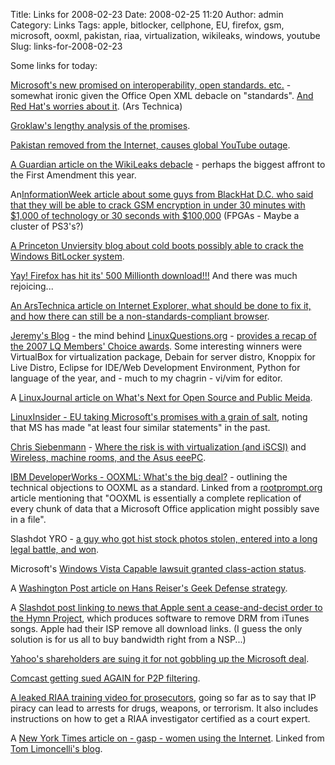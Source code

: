 Title: Links for 2008-02-23
Date: 2008-02-25 11:20
Author: admin
Category: Links
Tags: apple, bitlocker, cellphone, EU, firefox, gsm, microsoft, ooxml, pakistan, riaa, virtualization, wikileaks, windows, youtube
Slug: links-for-2008-02-23

Some links for today:

[Microsoft's new promised on interoperability, open standards. etc.][] -
somewhat ironic given the Office Open XML debacle on "standards". [And
Red Hat's worries about it][]. (Ars Technica)

[Groklaw's lengthy analysis of the promises][].

[Pakistan removed from the Internet, causes global YouTube outage][].

[A Guardian article on the WikiLeaks debacle][] - perhaps the biggest
affront to the First Amendment this year.

An[InformationWeek article about some guys from BlackHat D.C. who said
that they will be able to crack GSM encryption in under 30 minutes with
$1,000 of technology or 30 seconds with $100,000][] (FPGAs - Maybe a
cluster of PS3's?)

[A Princeton Unviersity blog about cold boots possibly able to crack the
Windows BitLocker system][].

[Yay! Firefox has hit its' 500 Millionth download!!!][] And there was
much rejoicing...

[An ArsTechnica article on Internet Explorer, what should be done to fix
it, and how there can still be a non-standards-compliant browser][].

[Jeremy's Blog][] - the mind behind [LinuxQuestions.org][] - [provides a
recap of the 2007 LQ Members' Choice awards][]. Some interesting winners
were VirtualBox for virtualization package, Debain for server distro,
Knoppix for Live Distro, Eclipse for IDE/Web Development Environment,
Python for language of the year, and - much to my chagrin - vi/vim for
editor.

A [LinuxJournal article on What's Next for Open Source and Public
Meida][].

[LinuxInsider - EU taking Microsoft's promises with a grain of salt][],
noting that MS has made "at least four similar statements" in the past.

[Chris Siebenmann][] - [Where the risk is with virtualization (and
iSCSI)][] and [Wireless, machine rooms, and the Asus eeePC][].

[IBM DeveloperWorks - OOXML: What's the big deal?][] - outlining the
technical objections to OOXML as a standard. Linked from a
[rootprompt.org][] article mentioning that "OOXML is essentially a
complete replication of every chunk of data that a Microsoft Office
application might possibly save in a file".

Slashdot YRO - [a guy who got hist stock photos stolen, entered into a
long legal battle, and won][].

Microsoft's [Windows Vista Capable lawsuit granted class-action
status][].

A [Washington Post article on Hans Reiser's Geek Defense strategy][].

A [Slashdot post linking to news that Apple sent a cease-and-decist
order to the Hymn Project][], which produces software to remove DRM from
iTunes songs. Apple had their ISP remove all download links. (I guess
the only solution is for us all to buy bandwidth right from a NSP...)

[Yahoo's shareholders are suing it for not gobbling up the Microsoft
deal][].

[Comcast getting sued AGAIN for P2P filtering][].

[A leaked RIAA training video for prosecutors][], going so far as to say
that IP piracy can lead to arrests for drugs, weapons, or terrorism. It
also includes instructions on how to get a RIAA investigator certified
as a court expert.

A [New York Times article on - gasp - women using the Internet][].
Linked from [Tom Limoncelli's blog][].

  [Microsoft's new promised on interoperability, open standards. etc.]: http://arstechnica.com/news.ars/post/20080221-microsoft-launches-new-open-standards-interoperability-push.html
  [And Red Hat's worries about it]: http://arstechnica.com/journals/linux.ars/2008/02/21/red-hat-not-impressed-with-microsofts-interoperability-plans
  [Groklaw's lengthy analysis of the promises]: http://www.groklaw.net/article.php?story=20080221184924826
  [Pakistan removed from the Internet, causes global YouTube outage]: http://blogs.zdnet.com/threatchaos/
  [A Guardian article on the WikiLeaks debacle]: http://www.guardian.co.uk/theguardian/2008/feb/23/internet.usa
  [InformationWeek article about some guys from BlackHat D.C. who said
  that they will be able to crack GSM encryption in under 30 minutes
  with $1,000 of technology or 30 seconds with $100,000]: http://www.informationweek.com/story/showArticle.jhtml?articleID=206800800&cid=RSSfeed_IWK_All
  [A Princeton Unviersity blog about cold boots possibly able to crack
  the Windows BitLocker system]: http://citp.princeton.edu/memory/
  [Yay! Firefox has hit its' 500 Millionth download!!!]: http://blog.mozilla.com/blog/2008/02/21/500-million-firefox-downloads-complete-500-million-grains-in-progress/
  [An ArsTechnica article on Internet Explorer, what should be done to
  fix it, and how there can still be a non-standards-compliant browser]:
    http://arstechnica.com/news.ars/post/20080219-opera-browser-market-isnt-functioning-thanks-to-microsoft.html
  [Jeremy's Blog]: http://jeremy.linuxquestions.org/
  [LinuxQuestions.org]: http://www.linuxquestions.org/
  [provides a recap of the 2007 LQ Members' Choice awards]: http://jeremy.linuxquestions.org/2008/02/21/2007-linuxquestionsorg-members-choice-award-winners/
  [LinuxJournal article on What's Next for Open Source and Public
  Meida]: http://www.linuxjournal.com/content/whats-next-open-source-and-public-media
  [LinuxInsider - EU taking Microsoft's promises with a grain of salt]: http://www.linuxinsider.com/rsstory/61803.html
  [Chris Siebenmann]: http://utcc.utoronto.ca/~cks/space/blog/
  [Where the risk is with virtualization (and iSCSI)]: http://utcc.utoronto.ca/~cks/space/blog/tech/SharingRisk
  [Wireless, machine rooms, and the Asus eeePC]: http://utcc.utoronto.ca/~cks/space/blog/sysadmin/WirelessMachineRoom
  [IBM DeveloperWorks - OOXML: What's the big deal?]: http://www.ibm.com/developerworks/library/x-ooxmlstandard.html?ca=dgr-lnxw06OOXMLBigDeal&S_TACT=105AGX59&S_CMP=GR
  [rootprompt.org]: http://rootprompt.org/article.php3?article=11548
  [a guy who got hist stock photos stolen, entered into a long legal
  battle, and won]: http://yro.slashdot.org/article.pl?sid=08/02/25/0159250&from=rss
  [Windows Vista Capable lawsuit granted class-action status]: http://seattlepi.nwsource.com/business/352442_vista23.html
  [Washington Post article on Hans Reiser's Geek Defense strategy]: http://www.washingtonpost.com/wp-dyn/content/article/2008/02/23/AR2008022300693.html
  [Slashdot post linking to news that Apple sent a cease-and-decist
  order to the Hymn Project]: http://apple.slashdot.org/article.pl?sid=08/02/23/1915254&from=rss
  [Yahoo's shareholders are suing it for not gobbling up the Microsoft
  deal]: http://news.yahoo.com/s/ap/20080222/ap_on_hi_te/yahoo_shareholder_lawsuit
  [Comcast getting sued AGAIN for P2P filtering]: http://arstechnica.com/news.ars/post/20080220-disgruntled-customer-sues-comcast-over-p2p-throttling.html
  [A leaked RIAA training video for prosecutors]: http://blog.wired.com/music/2008/02/riaa-training-v.html
  [New York Times article on - gasp - women using the Internet]: http://www.nytimes.com/2008/02/21/fashion/21webgirls.html?_r=2&oref=slogin&oref=slogin
  [Tom Limoncelli's blog]: http://yesthattom.livejournal.com
